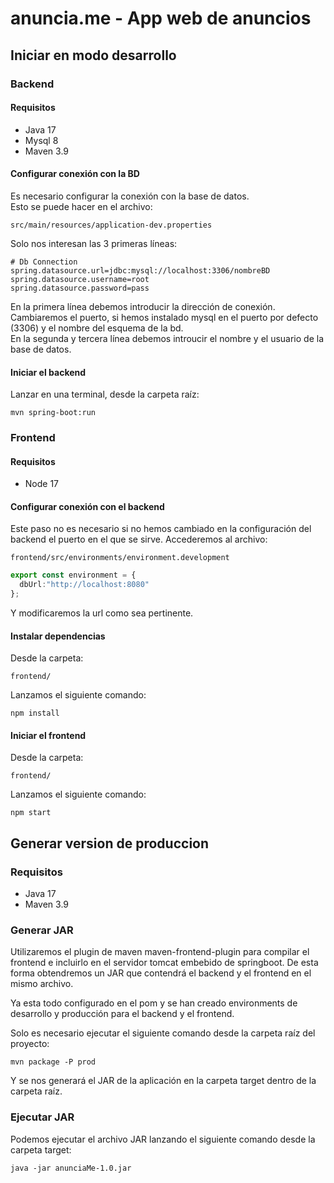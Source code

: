 # anuncia.me - App web de anuncios
## Iniciar en modo desarrollo
### Backend
#### Requisitos
- Java 17
- Mysql 8
- Maven 3.9

#### Configurar conexión con la BD
Es necesario configurar la conexión con la base de datos.\
Esto se puede hacer en el archivo:
```
src/main/resources/application-dev.properties
```
Solo nos interesan las 3 primeras líneas:
```properties
# Db Connection
spring.datasource.url=jdbc:mysql://localhost:3306/nombreBD
spring.datasource.username=root
spring.datasource.password=pass
```
En la primera línea debemos introducir la dirección de conexión. Cambiaremos el puerto, si hemos instalado mysql en el puerto por defecto (3306) y el nombre del esquema de la bd.\
En la segunda y tercera línea debemos introucir el nombre y el usuario de la base de datos.

#### Iniciar el backend
Lanzar en una terminal, desde la carpeta raíz:
```
mvn spring-boot:run 
```

### Frontend
#### Requisitos
- Node 17
#### Configurar conexión con el backend
Este paso no es necesario si no hemos cambiado en la configuración del backend el puerto en el que se sirve.
Accederemos al archivo:
```
frontend/src/environments/environment.development
```
```ts
export const environment = {
  dbUrl:"http://localhost:8080"
};
```
Y modificaremos la url como sea pertinente.

#### Instalar dependencias
Desde la carpeta:
```
frontend/
```
Lanzamos el siguiente comando:
```
npm install
```

#### Iniciar el frontend
Desde la carpeta:
```
frontend/
```
Lanzamos el siguiente comando:
```
npm start
```

## Generar version de produccion
### Requisitos
- Java 17
- Maven 3.9

### Generar JAR
Utilizaremos el plugin de maven maven-frontend-plugin para compilar el frontend e incluirlo en el servidor tomcat embebido de springboot.
De esta forma obtendremos un JAR que contendrá el backend y el frontend en el mismo archivo.

Ya esta todo configurado en el pom y se han creado environments de desarrollo y producción para el backend y el frontend.

Solo es necesario ejecutar el siguiente comando desde la carpeta raíz del proyecto:
```
mvn package -P prod
```
Y se nos generará el JAR de la aplicación en la carpeta target dentro de la carpeta raíz.

### Ejecutar JAR
Podemos ejecutar el archivo JAR lanzando el siguiente comando desde la carpeta target:
```
java -jar anunciaMe-1.0.jar
```
